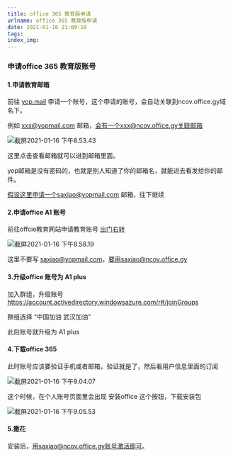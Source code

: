 ```yaml
---
title: office 365 教育版申请
urlname: office 365 教育版申请
date: 2021-01-16 21:09:18
tags:
index_img:
---
```



### 申请office 365 教育版账号

#### 1.申请教育邮箱

前往 [yop.mail](http://www.yopmail.com/zh/) 申请一个账号，这个申请的账号，会自动关联到ncov.office.gy域名下。

例如 xxx@yopmail.com 邮箱，会有一个xxx@ncov.office.gy关联邮箱

![截屏2021-01-16 下午8.53.43](https://gitee.com/iszheng/pico/raw/master/img/2021-01-16-20-54-10-cdf6f2.png)

这里点击查看邮箱就可以进到邮箱里面。

yop邮箱是没有密码的，也就是别人知道了你的邮箱名，就能进去看发给你的邮件。

假设这里申请一个saxiao@yopmail.com 邮箱，往下继续

#### 2.申请office A1 账号

前往offcie教育网站申请教育账号 [出门右转](https://www.microsoft.com/zh-tw/education/products/office)

![截屏2021-01-16 下午8.58.19](https://gitee.com/iszheng/pico/raw/master/img/2021-01-16-20-59-13-22b607.png)

这里不要写 saxiao@yopmail.com，要用saxiao@ncov.office.gy

#### 3.升级office 账号为 A1 plus

加入群组，升级账号 https://account.activedirectory.windowsazure.com/r#/joinGroups

群组选择 “中国加油 武汉加油”

此后账号就升级为 A1 plus

#### 4.下载office 365

此时账号应该要验证手机或者邮箱，验证就是了，然后看用户信息里面的订阅

![截屏2021-01-16 下午9.04.07](https://gitee.com/iszheng/pico/raw/master/img/2021-01-16-21-05-13-ace1e3.png)

这个时候，在个人账号页面里会出现 安装office 这个按钮，下载安装包

![截屏2021-01-16 下午9.05.53](https://gitee.com/iszheng/pico/raw/master/img/2021-01-16-21-08-06-e5b829.png)





#### 5.撒花

安装后，用saxiao@ncov.office.gy账号激活即可。